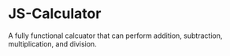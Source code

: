 # JS-Calculator 

A fully functional calcuator that can perform addition, subtraction, multiplication, and division.